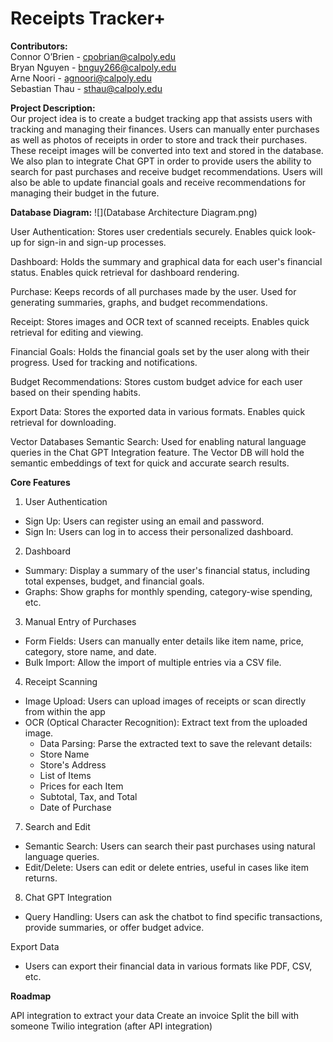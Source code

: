 # Receipts Tracker+

**Contributors:** \
Connor O’Brien - cpobrian@calpoly.edu \
Bryan Nguyen - bnguy266@calpoly.edu \
Arne Noori - agnoori@calpoly.edu \
Sebastian Thau - sthau@calpoly.edu 

**Project Description:** \
Our project idea is to create a budget tracking app that assists users with tracking and managing their finances. Users can manually enter purchases as well as photos of receipts in order to store and track their purchases. These receipt images will be converted into text and stored in the database. We also plan to integrate Chat GPT in order to provide users the ability to search for past purchases and receive budget recommendations. Users will also be able to update financial goals and receive recommendations for managing their budget in the future.

**Database Diagram:**
![](Database Architecture Diagram.png)

User Authentication: Stores user credentials securely. Enables quick look-up for sign-in and sign-up processes.

Dashboard: Holds the summary and graphical data for each user's financial status. Enables quick retrieval for dashboard rendering.

Purchase: Keeps records of all purchases made by the user. Used for generating summaries, graphs, and budget recommendations.

Receipt: Stores images and OCR text of scanned receipts. Enables quick retrieval for editing and viewing.

Financial Goals: Holds the financial goals set by the user along with their progress. Used for tracking and notifications.

Budget Recommendations: Stores custom budget advice for each user based on their spending habits.


Export Data: Stores the exported data in various formats. Enables quick retrieval for downloading.

Vector Databases
Semantic Search: Used for enabling natural language queries in the Chat GPT Integration feature. The Vector DB will hold the semantic embeddings of text for quick and accurate search results.

**Core Features**
1. User Authentication
* Sign Up: Users can register using an email and password.
* Sign In: Users can log in to access their personalized dashboard.
2. Dashboard
* Summary: Display a summary of the user's financial status, including total expenses, budget, and financial goals.
* Graphs: Show graphs for monthly spending, category-wise spending, etc.
3. Manual Entry of Purchases
* Form Fields: Users can manually enter details like item name, price, category, store name, and date.
* Bulk Import: Allow the import of multiple entries via a CSV file.
4. Receipt Scanning
* Image Upload: Users can upload images of receipts or scan directly from within the app
* OCR (Optical Character Recognition): Extract text from the uploaded image.
    * Data Parsing: Parse the extracted text to save the relevant details:
    * Store Name
    * Store's Address
    * List of Items
    * Prices for each Item
    * Subtotal, Tax, and Total
    * Date of Purchase
7. Search and Edit
* Semantic Search: Users can search their past purchases using natural language queries.
* Edit/Delete: Users can edit or delete entries, useful in cases like item returns.
8. Chat GPT Integration
* Query Handling: Users can ask the chatbot to find specific transactions, provide summaries, or offer budget advice.

Export Data
* Users can export their financial data in various formats like PDF, CSV, etc.

**Roadmap**

API integration to extract your data
Create an invoice
Split the bill with someone
Twilio integration (after API integration) 
